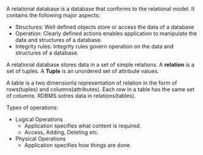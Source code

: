 A relational database is a database that conforms to the relational model. It contains the following major aspects:
* Structures: Well defined objects store or access the data of a database
* Operation: Clearly defined actions enables application to manipulate the data and structures of a database.
* Integrity rules: Integrity rules govern operation on the data and structures of a database.

A relational database stores data in a set of simple relations. A **relation** is a set of tuples. A **Tuple** is an unordered set of attribute values.

A table is a two dimensionla representation of relation in the form of rows(tuples) and columns(attributes). Each row in a table has the same set of columns.
RDBMS sotres data in relations(tables).

Types of operations: 
* Logical Operations
	* Application specifies what content is required.
	* Access, Adding, Deleting etc.
* Physical Operations
	* Application specifies how things are done.